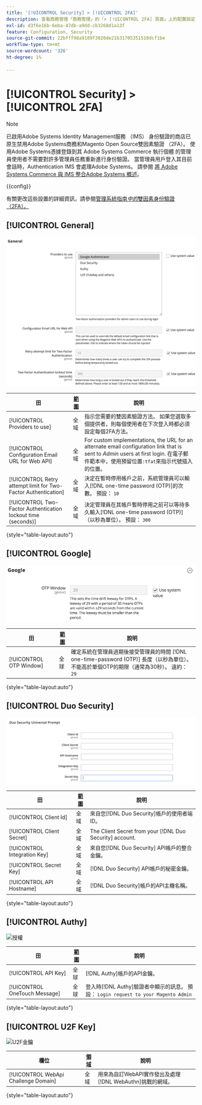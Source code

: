 ```yaml
---
title: '[!UICONTROL Security] > [!UICONTROL 2FA]'
description: 查看商務管理「商務管理」的「> [!UICONTROL 2FA] 頁面」上的配置設定[!UICONTROL Security]。
exl-id: d3f6e16b-6eba-47db-a9dd-cb3268d1a13f
feature: Configuration, Security
source-git-commit: 22bfff98a9189f3020de21b31705351510dcf1be
workflow-type: tm+mt
source-wordcount: '326'
ht-degree: 1%

---
```


# [!UICONTROL Security] > [!UICONTROL 2FA]

>[!NOTE]
>
>已啟用Adobe Systems Identity Management服務 （IMS） 身份驗證的商店已原生禁用Adobe Systems商務和Magento Open Source雙因素驗證 （2FA）。 使用Adobe Systems憑據登錄到其 Adobe Systems Commerce 執行個體 的管理員使用者不需要對許多管理員任務重新進行身份驗證。 當管理員用戶登入其目前會話時，Authentication IMS 會處理Adobe Systems。 請參閱 [將 Adobe Systems Commerce 與 IMS 整合Adobe Systems 概述](https://experienceleague.adobe.com/docs/commerce-admin/start/admin/ims/adobe-ims-integration-overview.html)。

{{config}}

有關更改這些設置的詳細資訊，請參閱[管理系統指南&#x200B;_中的_&#x200B;雙因素身份驗證 （2FA）。](../../systems/security-two-factor-authentication.md)

## [!UICONTROL General]

![常規](./assets/2fa-general.png)<!-- zoom -->

| 田 | [範圍](../../getting-started/websites-stores-views.md#scope-settings) | 說明 |
|--- |--- |--- |
| [!UICONTROL Providers to use] | 全域 | 指示您需要的雙因素驗證方法。 如果您選取多個提供者，則每個使用者在下次登入時都必須設定每個2FA方法。 |
| [!UICONTROL Configuration Email URL for Web API] | 全域 | For custom implementations, the URL for an alternate email configuration link that is sent to _Admin_ users at first login. 在電子郵件範本中，使用預留位置`:tfat`來指示代號插入的位置。 |
| [!UICONTROL Retry attempt limit for Two-Factor Authentication] | 全域 | 決定在暫時停用帳戶之前，系統管理員可以輸入[!DNL one-time password (OTP)]的次數。 預設： `10` |
| [!UICONTROL Two-Factor Authentication lockout time (seconds)] | 全域 | 決定管理員在其帳戶暫時停用之前可以等待多久輸入[!DNL one-time password (OTP)] （以秒為單位）。 預設： `300` |

{style="table-layout:auto"}

## [!UICONTROL Google]

![谷歌](./assets/2fa-google.png)<!-- zoom -->

| 田 | [範圍](../../getting-started/websites-stores-views.md#scope-settings) | 說明 |
|--- |--- |--- |
| [!UICONTROL OTP Window] | 全球 | 確定系統在管理員過期後接受管理員的時間 [!DNL one-time-password (OTP)] 長度（以秒為單位）。 不能高於單個OTP的期限（通常為30秒）。 違約： `29` |

{style="table-layout:auto"}

## [!UICONTROL Duo Security]

![二重奏安全](./assets/2fa-duo-security.png)<!-- zoom -->

| 田 | [範圍](../../getting-started/websites-stores-views.md#scope-settings) | 說明 |
|--- |--- |--- |
| [!UICONTROL Client Id] | 全域 | 來自您[!DNL Duo Security]帳戶的使用者端ID。 |
| [!UICONTROL Client Secret] | 全域 | The Client Secret from your [!DNL Duo Security] account. |
| [!UICONTROL Integration Key] | 全域 | 來自您[!DNL Duo Security] API帳戶的整合金鑰。 |
| [!UICONTROL Secret Key] | 全域 | [!DNL Duo Security] API帳戶的秘密金鑰。 |
| [!UICONTROL API Hostname] | 全域 | [!DNL Duo Security]帳戶的API主機名稱。 |

{style="table-layout:auto"}

## [!UICONTROL Authy]

![授權](./assets/2fa-authy.png)<!-- zoom -->

| 田 | [範圍](../../getting-started/websites-stores-views.md#scope-settings) | 說明 |
|--- |--- |--- |
| [!UICONTROL API Key] | 全球 | [!DNL Authy]帳戶的API金鑰。 |
| [!UICONTROL OneTouch Message] | 全球 | 登入時[!DNL Authy]驗證者中顯示的訊息。 預設： `Login request to your Magento Admin` |

{style="table-layout:auto"}

## [!UICONTROL U2F Key]

![U2F金鑰](./assets/2fa-u2f-key.png)<!-- zoom -->

| 欄位 | [領域](../../getting-started/websites-stores-views.md#scope-settings) | 說明 |
|--- |--- |--- |
| [!UICONTROL WebApi Challenge Domain] | 全域 | 用來為自訂WebAPI實作發出及處理[!DNL WebAuthn]挑戰的網域。 |

{style="table-layout:auto"}
